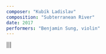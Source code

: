 ```yaml
---
composer: "Kubík Ladislav"
composition: "Subterranean River"
date: 2017
performers: "Benjamin Sung, violin"
---
```


|||
